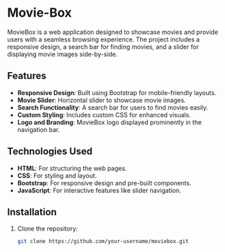 # Movie-Box

MovieBox is a web application designed to showcase movies and provide users with a seamless browsing experience. The project includes a responsive design, a search bar for finding movies, and a slider for displaying movie images side-by-side.

## Features

- **Responsive Design**: Built using Bootstrap for mobile-friendly layouts.
- **Movie Slider**: Horizontal slider to showcase movie images.
- **Search Functionality**: A search bar for users to find movies easily.
- **Custom Styling**: Includes custom CSS for enhanced visuals.
- **Logo and Branding**: MovieBox logo displayed prominently in the navigation bar.

## Technologies Used

- **HTML**: For structuring the web pages.
- **CSS**: For styling and layout.
- **Bootstrap**: For responsive design and pre-built components.
- **JavaScript**: For interactive features like slider navigation.

## Installation

1. Clone the repository:
   ```bash
   git clone https://github.com/your-username/moviebox.git
